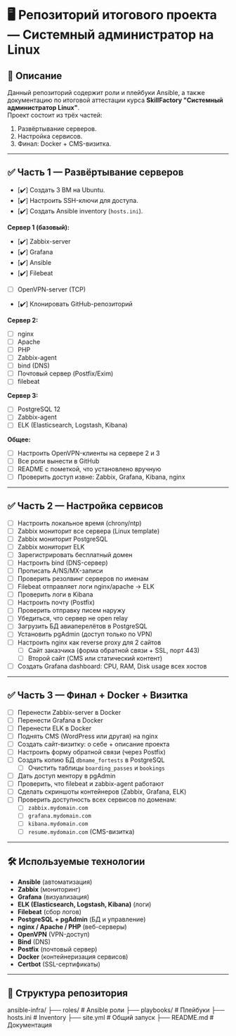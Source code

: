 # 🖥️ Репозиторий итогового проекта — Системный администратор на Linux

## 📌 Описание
Данный репозиторий содержит роли и плейбуки Ansible, а также документацию по итоговой аттестации курса **SkillFactory "Системный администратор Linux"**.  
Проект состоит из трёх частей:  
1. Развёртывание серверов.  
2. Настройка сервисов.  
3. Финал: Docker + CMS-визитка.  

---

## ✅ Часть 1 — Развёртывание серверов
- [✔️] Создать 3 ВМ на Ubuntu.  
- [✔️] Настроить SSH-ключи для доступа.  
- [✔️] Создать Ansible inventory (`hosts.ini`).  

**Сервер 1 (базовый):**  
- [✔️] Zabbix-server  
- [✔️] Grafana  
- [✔️] Ansible  
- [✔️] Filebeat  
- [ ] OpenVPN-server (TCP)  
- [✔️] Клонировать GitHub-репозиторий  

**Сервер 2:**  
- [ ] nginx  
- [ ] Apache  
- [ ] PHP  
- [ ] Zabbix-agent  
- [ ] bind (DNS)  
- [ ] Почтовый сервер (Postfix/Exim)  
- [ ] filebeat  

**Сервер 3:**  
- [ ] PostgreSQL 12  
- [ ] Zabbix-agent  
- [ ] ELK (Elasticsearch, Logstash, Kibana)  

**Общее:**  
- [ ] Настроить OpenVPN-клиенты на сервере 2 и 3  
- [ ] Все роли вынести в GitHub  
- [ ] README с пометкой, что установлено вручную  
- [ ] Проверить доступ извне: Zabbix, Grafana, Kibana, nginx  

---

## ✅ Часть 2 — Настройка сервисов
- [ ] Настроить локальное время (chrony/ntp)  
- [ ] Zabbix мониторит все сервера (Linux template)  
- [ ] Zabbix мониторит PostgreSQL  
- [ ] Zabbix мониторит ELK  
- [ ] Зарегистрировать бесплатный домен  
- [ ] Настроить bind (DNS-сервер)  
- [ ] Прописать A/NS/MX-записи  
- [ ] Проверить резолвинг серверов по именам  
- [ ] Filebeat отправляет логи nginx/apache → ELK  
- [ ] Проверить логи в Kibana  
- [ ] Настроить почту (Postfix)  
- [ ] Проверить отправку писем наружу  
- [ ] Убедиться, что сервер не open relay  
- [ ] Загрузить БД авиаперелётов в PostgreSQL  
- [ ] Установить pgAdmin (доступ только по VPN)  
- [ ] Настроить nginx как reverse proxy для 2 сайтов  
  - [ ] Сайт заказчика (форма обратной связи + SSL, порт 443)  
  - [ ] Второй сайт (CMS или статический контент)  
- [ ] Создать Grafana dashboard: CPU, RAM, Disk usage всех хостов  

---

## ✅ Часть 3 — Финал + Docker + Визитка
- [ ] Перенести Zabbix-server в Docker  
- [ ] Перенести Grafana в Docker  
- [ ] Перенести ELK в Docker  
- [ ] Поднять CMS (WordPress или другая) на nginx  
- [ ] Создать сайт-визитку: о себе + описание проекта  
- [ ] Настроить форму обратной связи (через Postfix)  
- [ ] Создать копию БД `dbname_fortests` в PostgreSQL  
  - [ ] Очистить таблицы `boarding_passes` и `bookings`  
- [ ] Дать доступ ментору в pgAdmin  
- [ ] Проверить, что filebeat и zabbix-agent работают  
- [ ] Сделать скриншоты контейнеров (Zabbix, Grafana, ELK)  
- [ ] Проверить доступность всех сервисов по доменам:  
  - [ ] `zabbix.mydomain.com`  
  - [ ] `grafana.mydomain.com`  
  - [ ] `kibana.mydomain.com`  
  - [ ] `resume.mydomain.com` (CMS-визитка)  

---

## 🛠️ Используемые технологии
- **Ansible** (автоматизация)  
- **Zabbix** (мониторинг)  
- **Grafana** (визуализация)  
- **ELK (Elasticsearch, Logstash, Kibana)** (логи)  
- **Filebeat** (сбор логов)  
- **PostgreSQL + pgAdmin** (БД и управление)  
- **nginx / Apache / PHP** (веб-серверы)  
- **OpenVPN** (VPN-доступ)  
- **Bind** (DNS)  
- **Postfix** (почтовый сервер)  
- **Docker** (контейнеризация сервисов)  
- **Certbot** (SSL-сертификаты)  

---

## 📂 Структура репозитория

ansible-infra/
├── roles/ # Ansible роли
├── playbooks/ # Плейбуки
├── hosts.ini # Inventory
├── site.yml # Общий запуск
├── README.md # Документация
